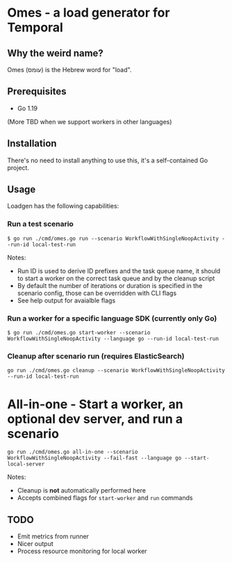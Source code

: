 # Omes - a load generator for Temporal

## Why the weird name?

Omes (עומס) is the Hebrew word for "load".

## Prerequisites

- Go 1.19

(More TBD when we support workers in other languages)

## Installation

There's no need to install anything to use this, it's a self-contained Go project.

## Usage

Loadgen has the following capabilities:

### Run a test scenario

```console
$ go run ./cmd/omes.go run --scenario WorkflowWithSingleNoopActivity --run-id local-test-run
```

Notes:

- Run ID is used to derive ID prefixes and the task queue name, it should to start a worker on the correct task queue
  and by the cleanup script
- By default the number of iterations or duration is specified in the scenario config, those can be overridden with CLI
  flags
- See help output for avaialble flags

### Run a worker for a specific language SDK (currently only Go)

```console
$ go run ./cmd/omes.go start-worker --scenario WorkflowWithSingleNoopActivity --language go --run-id local-test-run
```

### Cleanup after scenario run (requires ElasticSearch)

```console
go run ./cmd/omes.go cleanup --scenario WorkflowWithSingleNoopActivity --run-id local-test-run
```

# All-in-one - Start a worker, an optional dev server, and run a scenario

```console
go run ./cmd/omes.go all-in-one --scenario WorkflowWithSingleNoopActivity --fail-fast --language go --start-local-server
```

Notes:

- Cleanup is **not** automatically performed here
- Accepts combined flags for `start-worker` and `run` commands

## TODO

- Emit metrics from runner
- Nicer output
- Process resource monitoring for local worker
